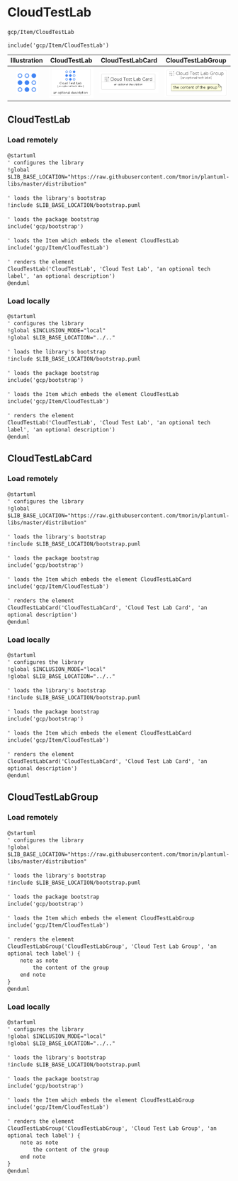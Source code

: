# CloudTestLab


```text
gcp/Item/CloudTestLab
```

```text
include('gcp/Item/CloudTestLab')
```



| Illustration | CloudTestLab | CloudTestLabCard | CloudTestLabGroup |
| :---: | :---: | :---: | :---: |
| ![illustration for Illustration](../../gcp/Item/CloudTestLab.png) | ![illustration for CloudTestLab](../../gcp/Item/CloudTestLab.Local.png) | ![illustration for CloudTestLabCard](../../gcp/Item/CloudTestLabCard.Local.png) | ![illustration for CloudTestLabGroup](../../gcp/Item/CloudTestLabGroup.Local.png) |




## CloudTestLab

### Load remotely
```plantuml
@startuml
' configures the library
!global $LIB_BASE_LOCATION="https://raw.githubusercontent.com/tmorin/plantuml-libs/master/distribution"

' loads the library's bootstrap
!include $LIB_BASE_LOCATION/bootstrap.puml

' loads the package bootstrap
include('gcp/bootstrap')

' loads the Item which embeds the element CloudTestLab
include('gcp/Item/CloudTestLab')

' renders the element
CloudTestLab('CloudTestLab', 'Cloud Test Lab', 'an optional tech label', 'an optional description')
@enduml
```

### Load locally
```plantuml
@startuml
' configures the library
!global $INCLUSION_MODE="local"
!global $LIB_BASE_LOCATION="../.."

' loads the library's bootstrap
!include $LIB_BASE_LOCATION/bootstrap.puml

' loads the package bootstrap
include('gcp/bootstrap')

' loads the Item which embeds the element CloudTestLab
include('gcp/Item/CloudTestLab')

' renders the element
CloudTestLab('CloudTestLab', 'Cloud Test Lab', 'an optional tech label', 'an optional description')
@enduml
```

## CloudTestLabCard

### Load remotely
```plantuml
@startuml
' configures the library
!global $LIB_BASE_LOCATION="https://raw.githubusercontent.com/tmorin/plantuml-libs/master/distribution"

' loads the library's bootstrap
!include $LIB_BASE_LOCATION/bootstrap.puml

' loads the package bootstrap
include('gcp/bootstrap')

' loads the Item which embeds the element CloudTestLabCard
include('gcp/Item/CloudTestLab')

' renders the element
CloudTestLabCard('CloudTestLabCard', 'Cloud Test Lab Card', 'an optional description')
@enduml
```

### Load locally
```plantuml
@startuml
' configures the library
!global $INCLUSION_MODE="local"
!global $LIB_BASE_LOCATION="../.."

' loads the library's bootstrap
!include $LIB_BASE_LOCATION/bootstrap.puml

' loads the package bootstrap
include('gcp/bootstrap')

' loads the Item which embeds the element CloudTestLabCard
include('gcp/Item/CloudTestLab')

' renders the element
CloudTestLabCard('CloudTestLabCard', 'Cloud Test Lab Card', 'an optional description')
@enduml
```

## CloudTestLabGroup

### Load remotely
```plantuml
@startuml
' configures the library
!global $LIB_BASE_LOCATION="https://raw.githubusercontent.com/tmorin/plantuml-libs/master/distribution"

' loads the library's bootstrap
!include $LIB_BASE_LOCATION/bootstrap.puml

' loads the package bootstrap
include('gcp/bootstrap')

' loads the Item which embeds the element CloudTestLabGroup
include('gcp/Item/CloudTestLab')

' renders the element
CloudTestLabGroup('CloudTestLabGroup', 'Cloud Test Lab Group', 'an optional tech label') {
    note as note
        the content of the group
    end note
}
@enduml
```

### Load locally
```plantuml
@startuml
' configures the library
!global $INCLUSION_MODE="local"
!global $LIB_BASE_LOCATION="../.."

' loads the library's bootstrap
!include $LIB_BASE_LOCATION/bootstrap.puml

' loads the package bootstrap
include('gcp/bootstrap')

' loads the Item which embeds the element CloudTestLabGroup
include('gcp/Item/CloudTestLab')

' renders the element
CloudTestLabGroup('CloudTestLabGroup', 'Cloud Test Lab Group', 'an optional tech label') {
    note as note
        the content of the group
    end note
}
@enduml
```

